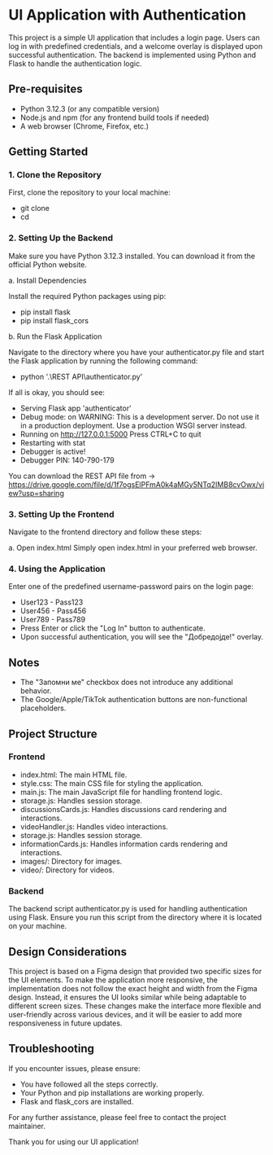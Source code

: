# UI Application with Authentication

This project is a simple UI application that includes a login page. Users can log in with predefined credentials, and a welcome overlay is displayed upon successful authentication. The backend is implemented using Python and Flask to handle the authentication logic.

## Pre-requisites

- Python 3.12.3 (or any compatible version)
- Node.js and npm (for any frontend build tools if needed)
- A web browser (Chrome, Firefox, etc.)

## Getting Started

### 1. Clone the Repository

First, clone the repository to your local machine:

- git clone <your-repo-url>
- cd <your-repo-directory>

### 2. Setting Up the Backend

Make sure you have Python 3.12.3 installed. You can download it from the official Python website.

a. Install Dependencies

Install the required Python packages using pip:

- pip install flask
- pip install flask_cors

b. Run the Flask Application

Navigate to the directory where you have your authenticator.py file and start the Flask application by running the following command:

- python '.\REST API\authenticator.py'

If all is okay, you should see:

- Serving Flask app 'authenticator'
- Debug mode: on
  WARNING: This is a development server. Do not use it in a production deployment. Use a production WSGI server instead.
- Running on http://127.0.0.1:5000
  Press CTRL+C to quit
- Restarting with stat
- Debugger is active!
- Debugger PIN: 140-790-179

You can download the REST API file from -> https://drive.google.com/file/d/1f7ogsElPFmA0k4aMGy5NTq2IMB8cvOwx/view?usp=sharing

### 3. Setting Up the Frontend

Navigate to the frontend directory and follow these steps:

a. Open index.html
Simply open index.html in your preferred web browser.

### 4. Using the Application

Enter one of the predefined username-password pairs on the login page:

- User123 - Pass123
- User456 - Pass456
- User789 - Pass789
- Press Enter or click the "Log In" button to authenticate.
- Upon successful authentication, you will see the "Добредојде!" overlay.

## Notes

- The "Запомни ме" checkbox does not introduce any additional behavior.
- The Google/Apple/TikTok authentication buttons are non-functional placeholders.

## Project Structure

### Frontend

- index.html: The main HTML file.
- style.css: The main CSS file for styling the application.
- main.js: The main JavaScript file for handling frontend logic.
- storage.js: Handles session storage.
- discussionsCards.js: Handles discussions card rendering and interactions.
- videoHandler.js: Handles video interactions.
- storage.js: Handles session storage.
- informationCards.js: Handles information cards rendering and interactions.
- images/: Directory for images.
- video/: Directory for videos.

### Backend

The backend script authenticator.py is used for handling authentication using Flask. Ensure you run this script from the directory where it is located on your machine.

## Design Considerations

This project is based on a Figma design that provided two specific sizes for the UI elements. To make the application more responsive, the implementation does not follow the exact height and width from the Figma design. Instead, it ensures the UI looks similar while being adaptable to different screen sizes. These changes make the interface more flexible and user-friendly across various devices, and it will be easier to add more responsiveness in future updates.

## Troubleshooting

If you encounter issues, please ensure:

- You have followed all the steps correctly.
- Your Python and pip installations are working properly.
- Flask and flask_cors are installed.

For any further assistance, please feel free to contact the project maintainer.

Thank you for using our UI application!
